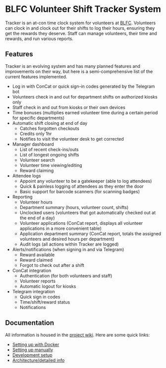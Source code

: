 # BLFC Volunteer Shift Tracker System
Tracker is an at-con time clock system for volunteers at [BLFC](https://goblfc.org).
Volunteers can clock in and clock out for their shifts to log their hours, ensuring they get the rewards they deserve.
Staff can manage volunteers, their time and rewards, and run various reports.

## Features
Tracker is an evolving system and has many planned features and improvements on their way, but here is a
semi-comprehensive list of the current features implemented.

- Log in with ConCat or quick sign-in codes generated by the Telegram bot
- Volunteers check in and out for department shifts on authorized kiosks only
- Staff check in and out from kiosks or their own devices
- Time bonuses (multiplies earned volunteer time during a certain period for specific departments)
- Automatic shift closing at end of day
	* Catches forgotten checkouts
	* Credits only 1hr
	* Notifies to visit the volunteer desk to get corrected
- Manager dashboard
	* List of recent check-ins/outs
	* List of longest ongoing shifts
	* Volunteer search
	* Volunteer time viewing/editing
	* Reward claiming
- Attendee logs
	* Appoint any volunteer to be a gatekeeper (able to log attendees)
	* Quick & painless logging of attendees as they enter the door
	* Basic support for barcode scanners (for scanning badges)
- Reporting
	* Volunteer hours
	* Department summary (hours, volunteer count, shifts)
	* Unclocked users (volunteers that got automatically checked out at the end of a day)
	* Volunteer applications (ConCat report, displays all volunteer applications in a more convenient table)
	* Application department summary (ConCat report, totals the assigned volunteers and desired hours per department)
	* Audit logs (all actions within Tracker are logged)
- Alerts/notifications (when signing in and via Telegram)
	* Reward available
	* Reward claimed
	* Forgot to check out after a shift
- ConCat integration
	* Authentication (for both volunteers and staff)
	* Volunteer reports
	* Automatic logout for kiosks
- Telegram integration
	* Quick sign in codes
	* Time/shift/reward status
	* Notifications

## Documentation
All information is housed in the [project wiki](https://github.com/GoBLFC/Tracker/wiki).
Here are some quick links:

- [Setting up with Docker](https://github.com/GoBLFC/Tracker/wiki/Setup-(Docker))
- [Setting up manually](https://github.com/GoBLFC/Tracker/wiki/Setup-(Manual))
- [Development setup](https://github.com/GoBLFC/Tracker/wiki/Development)
- [Architecture/detailed info](https://github.com/GoBLFC/Tracker/wiki/Architecture)